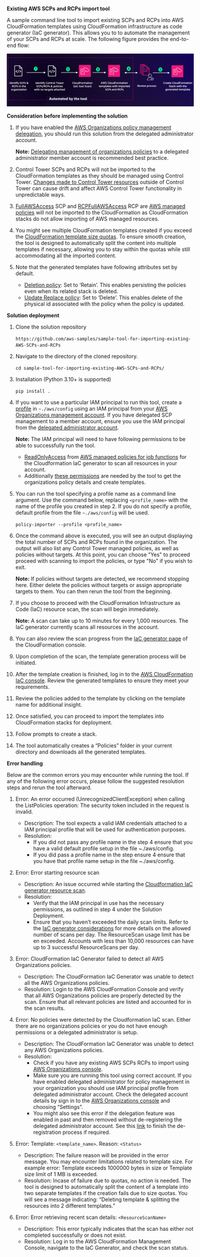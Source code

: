 **Existing AWS SCPs and RCPs import tool**

A sample command line tool to import existing SCPs and RCPs into AWS CloudFormation templates using CloudFormation infrastructure as code generator (IaC generator). This allows you to to automate the management of your SCPs and RCPs at scale. The following figure provides the end-to-end flow:

![solutions_overview](solutions_overview.png "Solutions overview")


**Consideration before implementing the solution**

1. If you have enabled the [AWS Organizations policy management delegation](https://docs.aws.amazon.com/organizations/latest/userguide/orgs_delegate_policies.html), you should run this solution from the delegated administrator account. 

    **Note:** [Delegating management of organizations policies](https://docs.aws.amazon.com/organizations/latest/userguide/orgs_delegate_policies.html) to a delegated administrator member account is recommended best practice.

2. Control Tower SCPs and RCPs will not be imported to the CloudFormation templates as they should be managed using Control Tower. [Changes made to Control Tower resources](https://docs.aws.amazon.com/controltower/latest/userguide/walkthrough-delete.html) outside of Control Tower can cause drift and affect AWS Control Tower functionality in unpredictable ways.

3. [FullAWSAccess](https://console.aws.amazon.com/organizations/?#/policies/p-FullAWSAccess) SCP and [RCPFullAWSAccess](https://677276094262-lagb2dh4.us-east-1.console.aws.amazon.com/organizations/v2/home/policies/resource-control-policy/p-RCPFullAWSAccess) RCP are [AWS managed policies](https://docs.aws.amazon.com/organizations/latest/userguide/orgs_reference_available-policies.html) will not be imported to the CloudFormation as CloudFormation stacks do not allow importing of AWS managed resources.

4. You might see multiple CloudFormation templates created if you exceed the [CloudFormation template size quotas](https://docs.aws.amazon.com/AWSCloudFormation/latest/UserGuide/cloudformation-limits.html). To ensure smooth creation, the tool is designed to automatically split the content into multiple templates if necessary, allowing you to stay within the quotas while still accommodating all the imported content. 

5. Note that the generated templates have following attributes set by default.
    * [Deletion policy](https://docs.aws.amazon.com/AWSCloudFormation/latest/UserGuide/aws-attribute-deletionpolicy.html?icmpid=docs_cfn_console): Set to ‘Retain’. This enables persisting the policies even when its related stack is deleted.
    * [Update Replace policy](https://docs.aws.amazon.com/AWSCloudFormation/latest/UserGuide/aws-attribute-updatereplacepolicy.html?icmpid=docs_cfn_console): Set to ‘Delete’. This enables delete of the physical id associated with the policy when the policy is updated. 




**Solution deployment**

1. Clone the solution repository

    `https://github.com/aws-samples/sample-tool-for-importing-existing-AWS-SCPs-and-RCPs`

2. Navigate to the directory of the cloned repository. 

    `cd sample-tool-for-importing-existing-AWS-SCPs-and-RCPs/`

3. Installation (Python 3.10+ is supported)

    `pip install .`

4. If you want to use a particular IAM principal to run this tool, create a [profile](https://docs.aws.amazon.com/cli/latest/userguide/cli-configure-files.html) in  `~./aws/config` using an IAM principal from your [AWS Organizations management account](https://docs.aws.amazon.com/organizations/latest/userguide/orgs_getting-started_concepts.html). If you have delegated SCP management to a member account, ensure you use the IAM principal from the [delegated administrator account](https://docs.aws.amazon.com/organizations/latest/userguide/orgs_delegate_policies.html). 

    **Note:** The IAM principal will need to have following permissions to be able to successfully run the tool. 

    * [ReadOnlyAccess](https://console.aws.amazon.com/iam/home#policies/arn:aws:iam::aws:policy/ReadOnlyAccess) from [AWS managed policies for job functions](https://docs.aws.amazon.com/IAM/latest/UserGuide/access_policies_job-functions.html) for the Cloudformation IaC generator to scan all resources in your account. 
    * Additionally [these permissions](scp_and_rcp_import_tool/permissions.json) are needed by the tool to get the organizations policy details and create templates. 

5. You can run the tool specifying a profile name as a command line argument. Use the command below, replacing `<profile_name>` with the name of the profile you created in step 2. If you do not specify a profile, default profile from the file  `~./aws/config` will be used.

    `policy-importer --profile <profile_name>`

6. Once the command above is executed, you will see an output displaying the total number of SCPs and RCPs found in the organization. The output will also list any Control Tower managed policies, as well as policies without targets. At this point, you can choose "Yes" to proceed proceed with scanning to import the policies, or type "No" if you wish to exit.

    **Note:** If policies without targets are detected, we recommend stopping here. Either delete the policies without targets or assign appropriate targets to them. You can then rerun the tool from the beginning.

7. If you choose to proceed with the CloudFormation Infrastructure as Code (IaC) resource scan, the scan will begin immediately. 

    **Note:** A scan can take up to 10 minutes for every 1,000 resources. The IaC generator currently scans all resources in the account.

8. You can also review the scan progress from the [IaC generator page](https://console.aws.amazon.com/cloudformation/home?#iac-generator) of the CloudFormation console.

9. Upon completion of the scan, the template generation process will be initiated.  

10. After the template creation is finished, log in to the [AWS CloudFormation IaC console](https://console.aws.amazon.com/cloudformation/home?#iac-generator). Review the generated templates to ensure they meet your requirements. 

11. Review the policies added to the template by clicking on the template name for additional insight.

12. Once satisfied, you can proceed to import the templates into CloudFormation stacks for deployment. 

13. Follow prompts to create a stack.

14. The tool automatically creates a “Policies” folder in your current directory and downloads all the generated templates. 


**Error handling**

Below are the common errors you may encounter while running the tool. If any of the following error occurs, please follow the suggested resolution steps and rerun the tool afterward.

1. Error: An error occurred (UnrecognizedClientException) when calling the ListPolicies operation: The security token included in the request is invalid.
    * Description: The tool expects a valid IAM credentials attached to a IAM principal profile that will be used for authentication purposes.
    * Resolution: 
        * If you did not pass any profile name in the step 4 ensure that you have a valid default profile setup in the file ~./aws/config. 
        * If you did pass a profile name in the step ensure 4 ensure that you have that profile name setup in the file ~./aws/config.  

2. Error: Error starting resource scan
    * Description: An issue occurred while starting the [Cloudformation IaC generator resource scan](https://docs.aws.amazon.com/AWSCloudFormation/latest/UserGuide/iac-generator-start-resource-scan.html). 
    * Resolution: 
        * Verify that the IAM principal in use has the necessary permissions, as outlined in step 4 under the Solution Deployment.
        * Ensure that you haven’t exceeded the daily scan limits. Refer to the [IaC generator considerations](https://docs.aws.amazon.com/AWSCloudFormation/latest/UserGuide/generate-IaC.html#iac-generator-considerations) for more details on the allowed number of scans per day. The ResourceScan usage limit has be en exceeded. Accounts with less than 10,000 resources can have up to 3 successful ResourceScans per day.

3. Error: CloudFormation IaC Generator failed to detect all AWS Organizations policies.
    * Description: The CloudFormation IaC Generator was unable to detect all the AWS Organizations policies.
    * Resolution: Login to the AWS CloudFormation Console and verify that all AWS Organizations policies are properly detected by the scan. Ensure that all relevant policies are listed and accounted for in the scan results.

4. Error: No policies were detected by the Cloudformation IaC scan. Either there are no organizations policies or you do not have enough permissions or a delegated administrator is setup.
    * Description: The CloudFormation IaC Generator was unable to detect any AWS Organizations policies.
    * Resolution: 
        * Check if you have any existing AWS SCPs RCPs to import using [AWS Organizations console](https://console.aws.amazon.com/organizations/v2). 
        * Make sure you are running this tool using correct account. If you have enabled delegated administrator for policy management in your organization you should use IAM principal profile from delegated administrator account. Check the delegated account details by sign in to the [AWS Organizations console](https://console.aws.amazon.com/organizations/v2) and choosing “Settings”.
        * You might also see this error if the delegation feature was enabled in past and then removed without de-registering the delegated administrator account. See this [link](https://repost.aws/knowledge-center/organizations-remove-delegated-admin) to finish the de-registration process if required.

5. Error: Template: `<template_name>`. Reason: `<Status>`
    * Description: The failure reason will be provided in the error message. You may encounter limitations related to template size. For example error: Template exceeds 1000000 bytes in size or Template size limit of 1 MB is exceeded.
    * Resolution: Incase of failure due to quotas, no action is needed. The tool is designed to automatically split the content of a template into two separate templates if the creation fails due to size quotas. You will see a message indicating: “Deleting template & splitting the resources into 2 different templates.”

6. Error: Error retrieving recent scan details: `<ResourceScanName>`
    * Description: This error typically indicates that the scan has either not completed successfully or does not exist.
    * Resolution: Log in to the AWS CloudFormation Management Console, navigate to the IaC Generator, and check the scan status.


